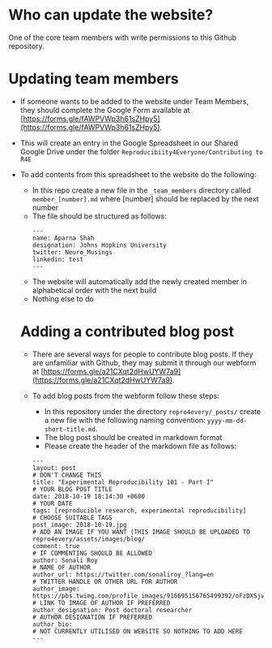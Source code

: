 # Who can update the website?

One of the core team members with write permissions to this Github repository.

# Updating team members

- If someone wants to be added to the website under Team Members, they should complete the Google Form available at [https://forms.gle/fAWPVWp3h61sZHpy5](https://forms.gle/fAWPVWp3h61sZHpy5).
- This will create an entry in the Google Spreadsheet in our Shared Google Drive under the folder `Reproducibiity4Everyone/Contributing to R4E`
- To add contents from this spreadsheet to the website do the following:

  - In this repo create a new file in the `_team_members` directory called `member_[number].md` where [number] should be replaced by the next number 
  - The file should be structured as follows: 
    ```
    ---
    name: Aparna Shah
    designation: Johns Hopkins University
    twitter: Neuro_Musings
    linkedin: test
    ---
    ```
   - The website will automatically add the newly created member in alphabetical order with the next build
   - Nothing else to do
   
   # Adding a contributed blog post
   
   - There are several ways for people to contribute blog posts. If they are unfamiliar with Github, they may submit it through our webform at [https://forms.gle/a21CXqt2dHwUYW7a9](https://forms.gle/a21CXqt2dHwUYW7a9). 
   - To add blog posts from the webform follow these steps:
   
     - In this repository under the directory `repro4every/_posts/` create a new file with the following naming convention:
     `yyyy-mm-dd-short-title.md`.
     - The blog post should be created in markdown format
     - Please create the header of the markdown file as follows:
     ```
     ---
     layout: post                                                   # DON'T CHANGE THIS
     title: "Experimental Reproducibility 101 - Part I"             # YOUR BLOG POST TITLE
     date: 2018-10-19 18:14:30 +0600                                # YOUR DATE
     tags: [reproducible research, experimental reproducibility]    # CHOOSE SUITABLE TAGS
     post_image: 2018-10-19.jpg                                     # ADD AN IMAGE IF YOU WANT (THIS IMAGE SHOULD BE UPLOADED TO repro4every/assets/images/blog/ 
     comment: true                                                  # IF COMMENTING SHOULD BE ALLOWED
     author: Sonali Roy                                             # NAME OF AUTHOR
     author_url: https://twitter.com/sonaliroy_?lang=en             # TWITTER HANDLE OR OTHER URL FOR AUTHOR
     author_image: https://pbs.twimg.com/profile_images/916695156765499392/oFzDXSjv_400x400.jpg   # LINK TO IMAGE OF AUTHOR IF PREFERRED
     author_designation: Post doctoral researcher                   # AUTHOR DESIGNATION IF PREFERRED
     author_bio:                                                    # NOT CURRENTLY UTILISED ON WEBSITE SO NOTHING TO ADD HERE
     ---
     ````

   
